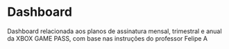 # Dashboard
Dashboard relacionada aos planos de assinatura mensal, trimestral e anual da XBOX GAME PASS, com base nas instruções do professor Felipe A
